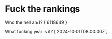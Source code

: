# Fuck the rankings

Who the hell am I?
{ 6118649 }

What fucking year is it?
[ 2024-10-01T08:00:00Z ]
